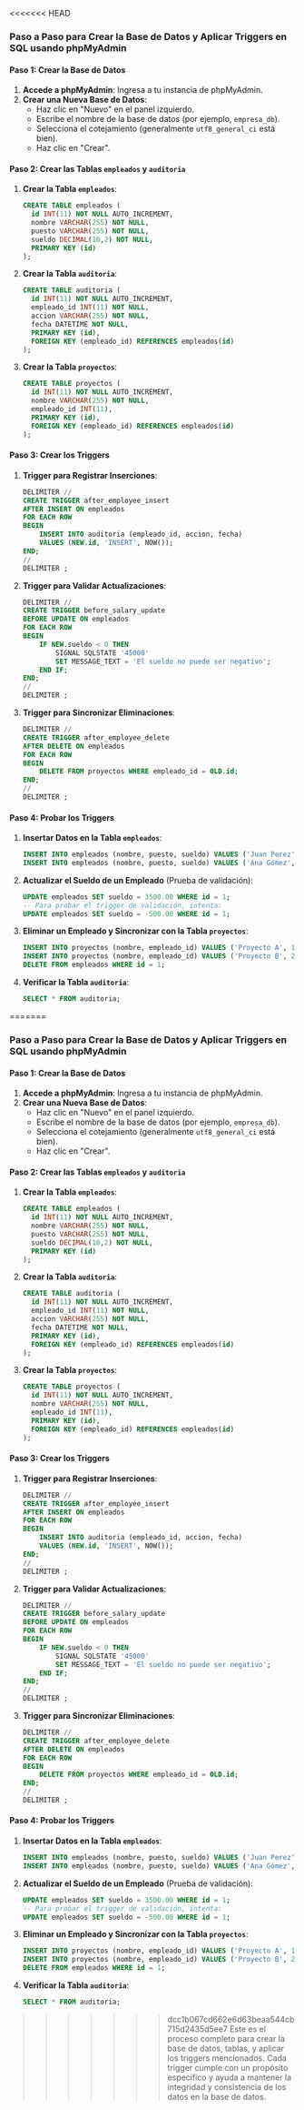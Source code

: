 <<<<<<< HEAD
### Paso a Paso para Crear la Base de Datos y Aplicar Triggers en SQL usando phpMyAdmin

#### Paso 1: Crear la Base de Datos

1. **Accede a phpMyAdmin**: Ingresa a tu instancia de phpMyAdmin.
2. **Crear una Nueva Base de Datos**:
    - Haz clic en "Nuevo" en el panel izquierdo.
    - Escribe el nombre de la base de datos (por ejemplo, `empresa_db`).
    - Selecciona el cotejamiento (generalmente `utf8_general_ci` está bien).
    - Haz clic en "Crear".

#### Paso 2: Crear las Tablas `empleados` y `auditoria`

1. **Crear la Tabla `empleados`**:
    ```sql
    CREATE TABLE empleados (
      id INT(11) NOT NULL AUTO_INCREMENT,
      nombre VARCHAR(255) NOT NULL,
      puesto VARCHAR(255) NOT NULL,
      sueldo DECIMAL(10,2) NOT NULL,
      PRIMARY KEY (id)
    );
    ```

2. **Crear la Tabla `auditoria`**:
    ```sql
    CREATE TABLE auditoria (
      id INT(11) NOT NULL AUTO_INCREMENT,
      empleado_id INT(11) NOT NULL,
      accion VARCHAR(255) NOT NULL,
      fecha DATETIME NOT NULL,
      PRIMARY KEY (id),
      FOREIGN KEY (empleado_id) REFERENCES empleados(id)
    );
    ```

3. **Crear la Tabla `proyectos`**:
    ```sql
    CREATE TABLE proyectos (
      id INT(11) NOT NULL AUTO_INCREMENT,
      nombre VARCHAR(255) NOT NULL,
      empleado_id INT(11),
      PRIMARY KEY (id),
      FOREIGN KEY (empleado_id) REFERENCES empleados(id)
    );
    ```

#### Paso 3: Crear los Triggers

1. **Trigger para Registrar Inserciones**:
    ```sql
    DELIMITER //
    CREATE TRIGGER after_employee_insert
    AFTER INSERT ON empleados
    FOR EACH ROW
    BEGIN
        INSERT INTO auditoria (empleado_id, accion, fecha)
        VALUES (NEW.id, 'INSERT', NOW());
    END;
    //
    DELIMITER ;
    ```

2. **Trigger para Validar Actualizaciones**:
    ```sql
    DELIMITER //
    CREATE TRIGGER before_salary_update
    BEFORE UPDATE ON empleados
    FOR EACH ROW
    BEGIN
        IF NEW.sueldo < 0 THEN
            SIGNAL SQLSTATE '45000'
            SET MESSAGE_TEXT = 'El sueldo no puede ser negativo';
        END IF;
    END;
    //
    DELIMITER ;
    ```

3. **Trigger para Sincronizar Eliminaciones**:
    ```sql
    DELIMITER //
    CREATE TRIGGER after_employee_delete
    AFTER DELETE ON empleados
    FOR EACH ROW
    BEGIN
        DELETE FROM proyectos WHERE empleado_id = OLD.id;
    END;
    //
    DELIMITER ;
    ```

#### Paso 4: Probar los Triggers

1. **Insertar Datos en la Tabla `empleados`**:
    ```sql
    INSERT INTO empleados (nombre, puesto, sueldo) VALUES ('Juan Perez', 'Desarrollador', 3000.00);
    INSERT INTO empleados (nombre, puesto, sueldo) VALUES ('Ana Gómez', 'Diseñadora', 2500.00);
    ```

2. **Actualizar el Sueldo de un Empleado** (Prueba de validación):
    ```sql
    UPDATE empleados SET sueldo = 3500.00 WHERE id = 1;
    -- Para probar el trigger de validación, intenta:
    UPDATE empleados SET sueldo = -500.00 WHERE id = 1;
    ```

3. **Eliminar un Empleado y Sincronizar con la Tabla `proyectos`**:
    ```sql
    INSERT INTO proyectos (nombre, empleado_id) VALUES ('Proyecto A', 1);
    INSERT INTO proyectos (nombre, empleado_id) VALUES ('Proyecto B', 2);
    DELETE FROM empleados WHERE id = 1;
    ```

4. **Verificar la Tabla `auditoria`**:
    ```sql
    SELECT * FROM auditoria;
    ```

=======
### Paso a Paso para Crear la Base de Datos y Aplicar Triggers en SQL usando phpMyAdmin

#### Paso 1: Crear la Base de Datos

1. **Accede a phpMyAdmin**: Ingresa a tu instancia de phpMyAdmin.
2. **Crear una Nueva Base de Datos**:
    - Haz clic en "Nuevo" en el panel izquierdo.
    - Escribe el nombre de la base de datos (por ejemplo, `empresa_db`).
    - Selecciona el cotejamiento (generalmente `utf8_general_ci` está bien).
    - Haz clic en "Crear".

#### Paso 2: Crear las Tablas `empleados` y `auditoria`

1. **Crear la Tabla `empleados`**:
    ```sql
    CREATE TABLE empleados (
      id INT(11) NOT NULL AUTO_INCREMENT,
      nombre VARCHAR(255) NOT NULL,
      puesto VARCHAR(255) NOT NULL,
      sueldo DECIMAL(10,2) NOT NULL,
      PRIMARY KEY (id)
    );
    ```

2. **Crear la Tabla `auditoria`**:
    ```sql
    CREATE TABLE auditoria (
      id INT(11) NOT NULL AUTO_INCREMENT,
      empleado_id INT(11) NOT NULL,
      accion VARCHAR(255) NOT NULL,
      fecha DATETIME NOT NULL,
      PRIMARY KEY (id),
      FOREIGN KEY (empleado_id) REFERENCES empleados(id)
    );
    ```

3. **Crear la Tabla `proyectos`**:
    ```sql
    CREATE TABLE proyectos (
      id INT(11) NOT NULL AUTO_INCREMENT,
      nombre VARCHAR(255) NOT NULL,
      empleado_id INT(11),
      PRIMARY KEY (id),
      FOREIGN KEY (empleado_id) REFERENCES empleados(id)
    );
    ```

#### Paso 3: Crear los Triggers

1. **Trigger para Registrar Inserciones**:
    ```sql
    DELIMITER //
    CREATE TRIGGER after_employee_insert
    AFTER INSERT ON empleados
    FOR EACH ROW
    BEGIN
        INSERT INTO auditoria (empleado_id, accion, fecha)
        VALUES (NEW.id, 'INSERT', NOW());
    END;
    //
    DELIMITER ;
    ```

2. **Trigger para Validar Actualizaciones**:
    ```sql
    DELIMITER //
    CREATE TRIGGER before_salary_update
    BEFORE UPDATE ON empleados
    FOR EACH ROW
    BEGIN
        IF NEW.sueldo < 0 THEN
            SIGNAL SQLSTATE '45000'
            SET MESSAGE_TEXT = 'El sueldo no puede ser negativo';
        END IF;
    END;
    //
    DELIMITER ;
    ```

3. **Trigger para Sincronizar Eliminaciones**:
    ```sql
    DELIMITER //
    CREATE TRIGGER after_employee_delete
    AFTER DELETE ON empleados
    FOR EACH ROW
    BEGIN
        DELETE FROM proyectos WHERE empleado_id = OLD.id;
    END;
    //
    DELIMITER ;
    ```

#### Paso 4: Probar los Triggers

1. **Insertar Datos en la Tabla `empleados`**:
    ```sql
    INSERT INTO empleados (nombre, puesto, sueldo) VALUES ('Juan Perez', 'Desarrollador', 3000.00);
    INSERT INTO empleados (nombre, puesto, sueldo) VALUES ('Ana Gómez', 'Diseñadora', 2500.00);
    ```

2. **Actualizar el Sueldo de un Empleado** (Prueba de validación):
    ```sql
    UPDATE empleados SET sueldo = 3500.00 WHERE id = 1;
    -- Para probar el trigger de validación, intenta:
    UPDATE empleados SET sueldo = -500.00 WHERE id = 1;
    ```

3. **Eliminar un Empleado y Sincronizar con la Tabla `proyectos`**:
    ```sql
    INSERT INTO proyectos (nombre, empleado_id) VALUES ('Proyecto A', 1);
    INSERT INTO proyectos (nombre, empleado_id) VALUES ('Proyecto B', 2);
    DELETE FROM empleados WHERE id = 1;
    ```

4. **Verificar la Tabla `auditoria`**:
    ```sql
    SELECT * FROM auditoria;
    ```

>>>>>>> dcc1b067cd662e6d63beaa544cb715d2435d5ee7
Este es el proceso completo para crear la base de datos, tablas, y aplicar los triggers mencionados. Cada trigger cumple con un propósito específico y ayuda a mantener la integridad y consistencia de los datos en la base de datos.